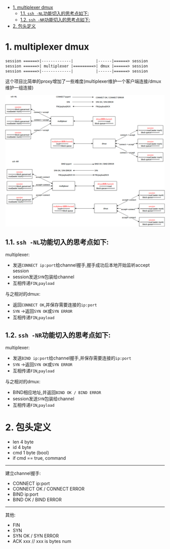 <!-- TOC -->

- [1. multiplexer dmux](#1-multiplexer-dmux)
    - [1.1. `ssh -NL`功能切入的思考点如下:](#11-ssh--nl功能切入的思考点如下)
    - [1.2. `ssh -NR`功能切入的思考点如下:](#12-ssh--nr功能切入的思考点如下)
- [2. 包头定义](#2-包头定义)

<!-- /TOC -->


<a id="markdown-1-multiplexer-dmux" name="1-multiplexer-dmux"></a>
# 1. multiplexer dmux

```
session ======>|-------------|          |------|======> session
session ======>| multiplexer |=========>| dmux |======> session
session ======>|-------------|          |------|======> session
```

这个项目比简单的proxy增加了一些难度(multiplexer维护一个客户端连接/dmux维护一组连接)


![](multiplexer.png)

<a id="markdown-11-ssh--nl功能切入的思考点如下" name="11-ssh--nl功能切入的思考点如下"></a>
## 1.1. `ssh -NL`功能切入的思考点如下:  

multiplexer:
* 发送`CONNECT ip:port`给channel握手,握手成功后本地开始监听accept session
* session发送`SYN`包装给channel
* 互相传递`FIN`,`payload`

与之相对的dmux:
* 返回`CONNECT OK`,并保存需要连接的`ip:port`
* `SYN` ->返回`SYN OK`或`SYN ERROR`
* 互相传递`FIN`,`payload`

<a id="markdown-12-ssh--nr功能切入的思考点如下" name="12-ssh--nr功能切入的思考点如下"></a>
## 1.2. `ssh -NR`功能切入的思考点如下:  

multiplexer:
* 发送`BIND ip:port`给channel握手,并保存需要连接的`ip:port`
* `SYN` ->返回`SYN OK`或`SYN ERROR`
* 互相传递`FIN`,`payload`

与之相对的dmux:
* BIND相应地址,并返回`BIND OK / BIND ERROR`
* session发送`SYN`包装给channel
* 互相传递`FIN`,`payload`

<a id="markdown-2-包头定义" name="2-包头定义"></a>
# 2. 包头定义

* len 4 byte
* id 4 byte
* cmd 1 byte (bool)
* if cmd == true, command

---

建立channel握手:
* CONNECT ip:port
* CONNECT OK / CONNECT ERROR
* BIND ip:port
* BIND OK / BIND ERROR
---

其他:
* FIN
* SYN
* SYN OK / SYN ERROR
* ACK xxx // xxx is bytes num
